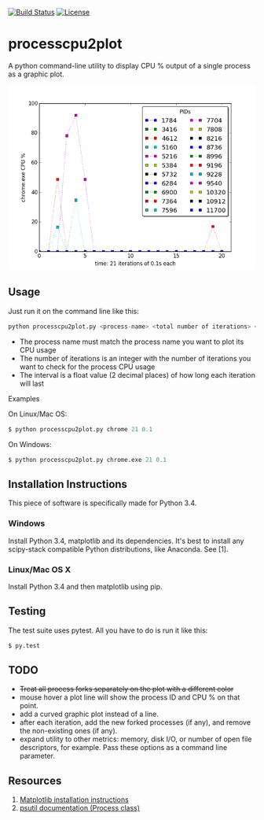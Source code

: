 [![Build Status](https://travis-ci.org/rentes/processcpu2plot.svg?branch=master)](https://travis-ci.org/rentes/processcpu2plot) [![License](https://go-shields.herokuapp.com/license-MIT-blue.png)](http://opensource.org/licenses/MIT)

# processcpu2plot
A python command-line utility to display CPU % output of a single process as a graphic plot.

<img src="img/figure_1.png" />

## Usage

Just run it on the command line like this:

```python
python processcpu2plot.py <process-name> <total number of iterations> <interval>
```
- The process name must match the process name you want to plot its CPU usage
- The number of iterations is an integer with the number of iterations you want to check for the process CPU usage
- The interval is a float value (2 decimal places) of how long each iteration will last

Examples

On Linux/Mac OS:
```python
$ python processcpu2plot.py chrome 21 0.1
```

On Windows:
```python
$ python processcpu2plot.py chrome.exe 21 0.1
```

## Installation Instructions

This piece of software is specifically made for Python 3.4.

### Windows

Install Python 3.4, matplotlib and its dependencies. It's best to install any scipy-stack compatible Python distributions, 
like Anaconda. See [1].

### Linux/Mac OS X

Install Python 3.4 and then matplotlib using pip.

## Testing

The test suite uses pytest. All you have to do is run it like this:

```python
$ py.test
```

## TODO

- ~~Treat all process forks separately on the plot with a different color~~
- mouse hover a plot line will show the process ID and CPU % on that point.
- add a curved graphic plot instead of a line.
- after each iteration, add the new forked processes (if any), and remove the non-existing ones (if any).
- expand utility to other metrics: memory, disk I/O, or number of open file descriptors, for example. Pass these options as a command line parameter.

## Resources

1. <a href="http://matplotlib.org/users/installing.html">Matplotlib installation instructions</a>
2. <a href="http://pythonhosted.org/psutil/#process-class">psutil documentation (Process class)</a>